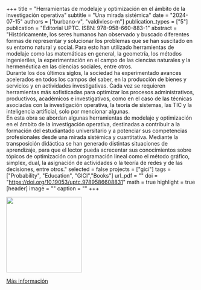 +++
title = "Herramientas de modelaje y optimización en el ámbito de la investigación operativa"
subtitle = "Una mirada sistémica"
date = "2024-07-15"
authors = ["burbano-v", "valdivieso-m"]
publication_types = ["5"]
publication = "Editorial UPTC. ISBN: 978-958-660-883-1"
abstract = "Históricamente, los seres humanos han observado y buscado diferentes formas de representar y solucionar los problemas que se han suscitado en su entorno natural y social. Para esto han utilizado herramientas de modelaje como las matemáticas en general, la geometría, los métodos ingenieriles, la experimentación en el campo de las ciencias naturales y la hermenéutica en las ciencias sociales, entre otros. <br> Durante los dos últimos siglos, la sociedad ha experimentado avances acelerados en todos los campos del saber, en la producción de bienes y servicios y en actividades investigativas. Cada vez se requieren herramientas más sofisticadas para optimizar los procesos administrativos, productivos, académicos e investigativos, como en el caso de las técnicas asociadas con la investigación operativa, la teoría de sistemas, las TIC y la inteligencia artificial, solo por mencionar algunas.<br>En esta obra se abordan algunas herramientas de modelaje y optimización en el ámbito de la investigación operativa, destinadas a contribuir a la formación del estudiantado universitario y a potenciar sus competencias profesionales desde una mirada sistémica y cuantitativa. Mediante la transposición didáctica se han generado distintas situaciones de aprendizaje, para que el lector pueda acrecentar sus conocimientos sobre tópicos de optimización con programación lineal como el método gráfico, simplex, dual, la asignación de actividades o la teoría de redes y de las decisiones, entre otros."
selected = false
projects = ["gici"]
tags = ["Probability", "Education", "GICI","Books"]
url_pdf = ""
doi = "https://doi.org/10.19053/uptc.9789586608831"
math = true
highlight = true
[header]
image = ""
caption = ""
+++

<img src="https://simehbucket.s3.amazonaws.com/images/5e1c3c95bf98e9fd6a6edb5d802289d6-medium.jpg" width=200>

[Más información](https://editorial.uptc.edu.co/gpd-herramientas-de-modelaje-y-optimizacion-en-el-ambito-de-la-investigacion-operativa-9789586608831-66a11f2b3df0d.html)
